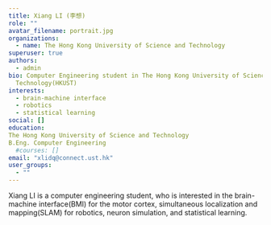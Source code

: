 ```yaml
---
title: Xiang LI (李想)
role: ""
avatar_filename: portrait.jpg
organizations:
  - name: The Hong Kong University of Science and Technology
superuser: true
authors:
  - admin
bio: Computer Engineering student in The Hong Kong University of Science and
  Technology(HKUST)
interests:
  - brain-machine interface
  - robotics
  - statistical learning
social: []
education:
The Hong Kong University of Science and Technology
B.Eng. Computer Engineering
  #courses: []
email: "xlidq@connect.ust.hk"
user_groups:
  - ""
---
```

Xiang LI is a computer engineering student, who is interested in the brain-machine interface(BMI) for the motor cortex, simultaneous localization and mapping(SLAM) for robotics, neuron simulation, and statistical learning.
